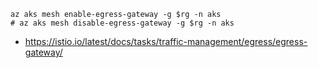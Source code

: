 ```
az aks mesh enable-egress-gateway -g $rg -n aks
# az aks mesh disable-egress-gateway -g $rg -n aks
```

- https://istio.io/latest/docs/tasks/traffic-management/egress/egress-gateway/
